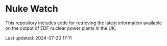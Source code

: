 # Nuke Watch

This repository includes code for retrieving the latest information available on the output of EDF nuclear power plants in the UK.

Last updated: 2024-07-20 17:11